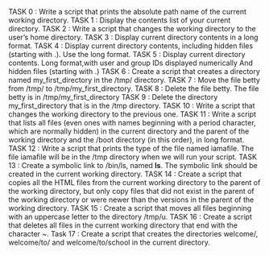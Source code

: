 TASK 0 : Write a script that prints the absolute path name of the current working directory.
TASK 1 : Display the contents list of your current directory.
TASK 2 : Write a script that changes the working directory to the user’s home directory.
TASK 3 : Display current directory contents in a long format.
TASK 4 : Display current directory contents, including hidden files (starting with .). Use the long format.
TASK 5 : Display current directory contents. Long format,with user and group IDs displayed numerically And hidden files (starting with .)
TASK 6 : Create a script that creates a directory named my_first_directory in the /tmp/ directory.
TASK 7 : Move the file betty from /tmp/ to /tmp/my_first_directory.
TASK 8 : Delete the file betty. The file betty is in /tmp/my_first_directory
TASK 9 : Delete the directory my_first_directory that is in the /tmp directory.
TASK 10 : Write a script that changes the working directory to the previous one.
TASK 11 : Write a script that lists all files (even ones with names beginning with a period character, which are normally hidden) in the current directory and the parent of the working directory and the /boot directory (in this order), in long format.
TASK 12 : Write a script that prints the type of the file named iamafile. The file iamafile will be in the /tmp directory when we will run your script.
TASK 13 : Create a symbolic link to /bin/ls, named __ls__. The symbolic link should be created in the current working directory.
TASK 14 : Create a script that copies all the HTML files from the current working directory to the parent of the working directory, but only copy files that did not exist in the parent of the working directory or were newer than the versions in the parent of the working directory.
TASK 15 : Create a script that moves all files beginning with an uppercase letter to the directory /tmp/u.
TASK 16 : Create a script that deletes all files in the current working directory that end with the character ~.
Task 17 : Create a script that creates the directories welcome/, welcome/to/ and welcome/to/school in the current directory.
